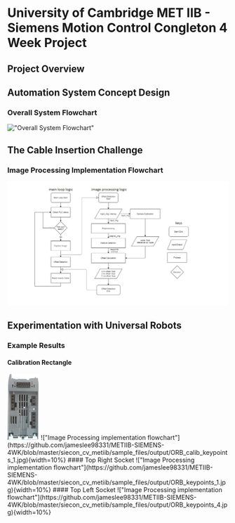 # University of Cambridge MET IIB - Siemens Motion Control Congleton 4 Week Project

## Project Overview

## Automation System Concept Design
### Overall System Flowchart
!["Overall System Flowchart"]()

## The Cable Insertion Challenge
### Image Processing Implementation Flowchart
!["Image Processing implementation flowchart"](https://github.com/jameslee98331/METIIB-SIEMENS-4WK/blob/master/flowchart.png)

## Experimentation with Universal Robots
### Example Results
#### Calibration Rectangle
<img src="https://github.com/jameslee98331/METIIB-SIEMENS-4WK/blob/master/siecon_cv_metiib/sample_files/output/ORB_calib_keypoints_1.jpg" alt="Calibration Rectangle" height="150">
!["Image Processing implementation flowchart"](https://github.com/jameslee98331/METIIB-SIEMENS-4WK/blob/master/siecon_cv_metiib/sample_files/output/ORB_calib_keypoints_1.jpg){width=10%}
#### Top Right Socket
!["Image Processing implementation flowchart"](https://github.com/jameslee98331/METIIB-SIEMENS-4WK/blob/master/siecon_cv_metiib/sample_files/output/ORB_keypoints_1.jpg){width=10%}
#### Top Left Socket
!["Image Processing implementation flowchart"](https://github.com/jameslee98331/METIIB-SIEMENS-4WK/blob/master/siecon_cv_metiib/sample_files/output/ORB_keypoints_4.jpg){width=10%}
